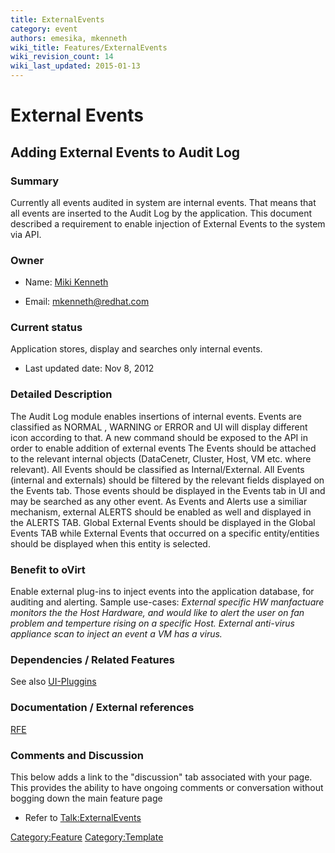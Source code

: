 ```yaml
---
title: ExternalEvents
category: event
authors: emesika, mkenneth
wiki_title: Features/ExternalEvents
wiki_revision_count: 14
wiki_last_updated: 2015-01-13
---
```


# External Events

## Adding External Events to Audit Log

### Summary

Currently all events audited in system are internal events. That means that all events are inserted to the Audit Log by the application.
This document described a requirement to enable injection of External Events to the system via API.

### Owner

*   Name: [ Miki Kenneth](User:MyUser)

<!-- -->

*   Email: mkenneth@redhat.com

### Current status

Application stores, display and searches only internal events.

*   Last updated date: Nov 8, 2012

### Detailed Description

The Audit Log module enables insertions of internal events.
Events are classified as NORMAL , WARNING or ERROR and UI will display different icon according to that.
A new command should be exposed to the API in order to enable addition of external events
The Events should be attached to the relevant internal objects (DataCenetr, Cluster, Host, VM etc. where relevant).
All Events should be classified as Internal/External.
All Events (internal and externals) should be filtered by the relevant fields displayed on the Events tab.
Those events should be displayed in the Events tab in UI and may be searched as any other event.
As Events and Alerts use a similiar mechanism, external ALERTS should be enabled as well and displayed in the ALERTS TAB.
Global External Events should be displayed in the Global Events TAB while External Events that occurred on a specific entity/entities should be displayed when this entity is selected.

### Benefit to oVirt

Enable external plug-ins to inject events into the application database, for auditing and alerting.
Sample use-cases:
*External specific HW manfactuare monitors the the Host Hardware, and would like to alert the user on fan problem and temperture rising on a specific Host.*
*External anti-virus appliance scan to inject an event a VM has a virus.*

### Dependencies / Related Features

See also [UI-Pluggins](http://wiki.ovirt.org/wiki/Features/UIPlugins)

### Documentation / External references

[RFE](https://bugzilla.redhat.com/show_bug.cgi?id=873223)

### Comments and Discussion

This below adds a link to the "discussion" tab associated with your page. This provides the ability to have ongoing comments or conversation without bogging down the main feature page

*   Refer to <Talk:ExternalEvents>

<Category:Feature> <Category:Template>
